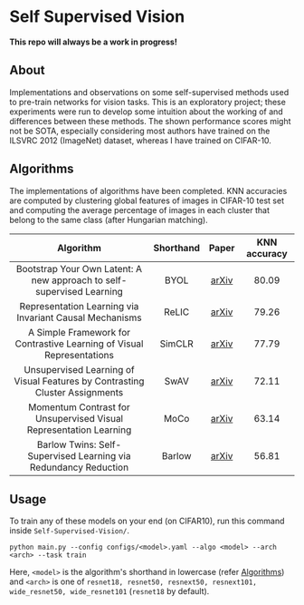 # Self Supervised Vision
**This repo will always be a work in progress!**

## About
<a name="about"></a>
Implementations and observations on some self-supervised methods used to pre-train networks for vision tasks. This is an exploratory project; these experiments were run to develop some intuition about the working of and differences between these methods. The shown performance scores might not be SOTA, especially considering most authors have trained on the ILSVRC 2012 (ImageNet) dataset, whereas I have trained on CIFAR-10.

## Algorithms
<a name="algorithms"></a>
The implementations of algorithms have been completed. KNN accuracies are computed by clustering global features of images in CIFAR-10 test set and computing the average percentage of images in each cluster that belong to the same class (after Hungarian matching).

|                                   Algorithm                                   |  Shorthand  |                     Paper                     | KNN accuracy |
|:-----------------------------------------------------------------------------:|:-----------:|:---------------------------------------------:|:------------:|
| Bootstrap Your Own Latent: A new approach to self-supervised Learning         |     BYOL    |   [arXiv](https://arxiv.org/abs/2006.07733)   |    80.09     | 
| Representation Learning via Invariant Causal Mechanisms                       |    ReLIC    |   [arXiv](https://arxiv.org/abs/2010.07922)   |    79.26     |
| A Simple Framework for Contrastive Learning of Visual Representations         |    SimCLR   |   [arXiv](https://arxiv.org/abs/2002.05709)   |    77.79     |
| Unsupervised Learning of Visual Features by Contrasting Cluster Assignments   |     SwAV    |   [arXiv](https://arxiv.org/abs/2006.09882)   |    72.11     |
| Momentum Contrast for Unsupervised Visual Representation Learning             |     MoCo    |   [arXiv](https://arxiv.org/abs/1911.05722)   |    63.14     |
| Barlow Twins: Self-Supervised Learning via Redundancy Reduction               |    Barlow   |   [arXiv](https://arxiv.org/abs/2103.03230)   |    56.81     |

## Usage
<a name="usage"></a>
To train any of these models on your end (on CIFAR10), run this command inside `Self-Supervised-Vision/`.

```
python main.py --config configs/<model>.yaml --algo <model> --arch <arch> --task train
```

Here, `<model>` is the algorithm's shorthand in lowercase (refer [Algorithms](#markdown-header-algorithms)) and `<arch>` is one of `resnet18, resnet50, resnext50, resnext101, wide_resnet50, wide_resnet101` (`resnet18` by default).
